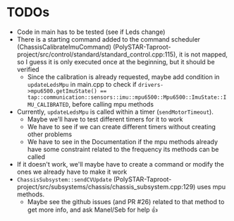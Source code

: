 # TODOs
- Code in main has to be tested (see if Leds change)
- There is a starting command added to the command scheduler (ChassisCalibrateImuCommand) (PolySTAR-Taproot-project/src/control/standard/standard_control.cpp:115),
it is not mapped, so I guess it is only executed once at the beginning, but it should be verified
  - Since the calibration is already requested, maybe add condition in `updateLedsMpu` in main.cpp to check if `drivers->mpu6500.getImuState() == tap::communication::sensors::imu::mpu6500::Mpu6500::ImuState::IMU_CALIBRATED`, before calling mpu methods
- Currently, `updateLedsMpu` is called within a timer (`sendMotorTimeout`).
  - Maybe we'll have to test different timers for it to work
  - We have to see if we can create different timers without creating other problems
  - We have to see in the Documentation if the mpu methods already have some constraint related to the frequency its methods can be called
- If it doesn't work, we'll maybe have to create a command or modify the ones we already have to make it work
- `ChassisSubsystem::sendCVUpdate` (PolySTAR-Taproot-project/src/subsystems/chassis/chassis_subsystem.cpp:129) uses mpu methods.
  - Maybe see the github issues (and PR #26) related to that method to get more info, and ask Manel/Seb for help 👍